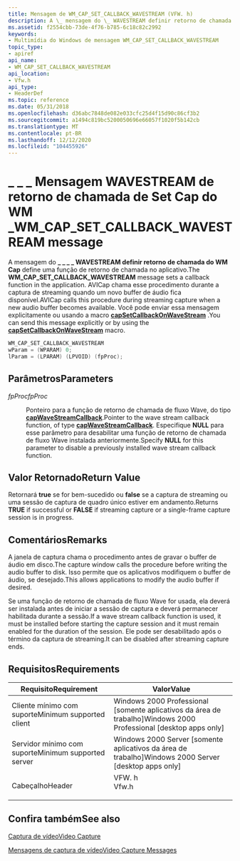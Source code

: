 ```yaml
---
title: Mensagem de WM_CAP_SET_CALLBACK_WAVESTREAM (VFW. h)
description: A \_ mensagem do \_ WAVESTREAM definir retorno de chamada do WM Cap \_ \_ define uma função de retorno de chamada no aplicativo.
ms.assetid: f2554cbb-73de-4f76-b785-6c18c82c2992
keywords:
- Multimídia do Windows de mensagem WM_CAP_SET_CALLBACK_WAVESTREAM
topic_type:
- apiref
api_name:
- WM_CAP_SET_CALLBACK_WAVESTREAM
api_location:
- Vfw.h
api_type:
- HeaderDef
ms.topic: reference
ms.date: 05/31/2018
ms.openlocfilehash: d36abc7848de082e033cfc25d4f15d90c86cf3b2
ms.sourcegitcommit: a1494c819bc5200050696e66057f1020f5b142cb
ms.translationtype: MT
ms.contentlocale: pt-BR
ms.lasthandoff: 12/12/2020
ms.locfileid: "104455926"
---
```

# <a name="wm_cap_set_callback_wavestream-message"></a><span data-ttu-id="48df9-104">\_ \_ \_ Mensagem WAVESTREAM de retorno de chamada de Set Cap do WM \_</span><span class="sxs-lookup"><span data-stu-id="48df9-104">WM\_CAP\_SET\_CALLBACK\_WAVESTREAM message</span></span>

<span data-ttu-id="48df9-105">A mensagem do **\_ \_ \_ \_ WAVESTREAM definir retorno de chamada do WM Cap** define uma função de retorno de chamada no aplicativo.</span><span class="sxs-lookup"><span data-stu-id="48df9-105">The **WM\_CAP\_SET\_CALLBACK\_WAVESTREAM** message sets a callback function in the application.</span></span> <span data-ttu-id="48df9-106">AVICap chama esse procedimento durante a captura de streaming quando um novo buffer de áudio fica disponível.</span><span class="sxs-lookup"><span data-stu-id="48df9-106">AVICap calls this procedure during streaming capture when a new audio buffer becomes available.</span></span> <span data-ttu-id="48df9-107">Você pode enviar essa mensagem explicitamente ou usando a macro [**capSetCallbackOnWaveStream**](/windows/desktop/api/Vfw/nf-vfw-capsetcallbackonwavestream) .</span><span class="sxs-lookup"><span data-stu-id="48df9-107">You can send this message explicitly or by using the [**capSetCallbackOnWaveStream**](/windows/desktop/api/Vfw/nf-vfw-capsetcallbackonwavestream) macro.</span></span>


```C++
WM_CAP_SET_CALLBACK_WAVESTREAM 
wParam = (WPARAM) 0; 
lParam = (LPARAM) (LPVOID) (fpProc); 
```



## <a name="parameters"></a><span data-ttu-id="48df9-108">Parâmetros</span><span class="sxs-lookup"><span data-stu-id="48df9-108">Parameters</span></span>

<dl> <dt>

<span data-ttu-id="48df9-109"><span id="fpProc"></span><span id="fpproc"></span><span id="FPPROC"></span>*fpProc*</span><span class="sxs-lookup"><span data-stu-id="48df9-109"><span id="fpProc"></span><span id="fpproc"></span><span id="FPPROC"></span>*fpProc*</span></span>
</dt> <dd>

<span data-ttu-id="48df9-110">Ponteiro para a função de retorno de chamada de fluxo Wave, do tipo [**capWaveStreamCallback**](/windows/desktop/api/Vfw/nc-vfw-capwavecallback).</span><span class="sxs-lookup"><span data-stu-id="48df9-110">Pointer to the wave stream callback function, of type [**capWaveStreamCallback**](/windows/desktop/api/Vfw/nc-vfw-capwavecallback).</span></span> <span data-ttu-id="48df9-111">Especifique **NULL** para esse parâmetro para desabilitar uma função de retorno de chamada de fluxo Wave instalada anteriormente.</span><span class="sxs-lookup"><span data-stu-id="48df9-111">Specify **NULL** for this parameter to disable a previously installed wave stream callback function.</span></span>

</dd> </dl>

## <a name="return-value"></a><span data-ttu-id="48df9-112">Valor Retornado</span><span class="sxs-lookup"><span data-stu-id="48df9-112">Return Value</span></span>

<span data-ttu-id="48df9-113">Retornará **true** se for bem-sucedido ou **false** se a captura de streaming ou uma sessão de captura de quadro único estiver em andamento.</span><span class="sxs-lookup"><span data-stu-id="48df9-113">Returns **TRUE** if successful or **FALSE** if streaming capture or a single-frame capture session is in progress.</span></span>

## <a name="remarks"></a><span data-ttu-id="48df9-114">Comentários</span><span class="sxs-lookup"><span data-stu-id="48df9-114">Remarks</span></span>

<span data-ttu-id="48df9-115">A janela de captura chama o procedimento antes de gravar o buffer de áudio em disco.</span><span class="sxs-lookup"><span data-stu-id="48df9-115">The capture window calls the procedure before writing the audio buffer to disk.</span></span> <span data-ttu-id="48df9-116">Isso permite que os aplicativos modifiquem o buffer de áudio, se desejado.</span><span class="sxs-lookup"><span data-stu-id="48df9-116">This allows applications to modify the audio buffer if desired.</span></span>

<span data-ttu-id="48df9-117">Se uma função de retorno de chamada de fluxo Wave for usada, ela deverá ser instalada antes de iniciar a sessão de captura e deverá permanecer habilitada durante a sessão.</span><span class="sxs-lookup"><span data-stu-id="48df9-117">If a wave stream callback function is used, it must be installed before starting the capture session and it must remain enabled for the duration of the session.</span></span> <span data-ttu-id="48df9-118">Ele pode ser desabilitado após o término da captura de streaming.</span><span class="sxs-lookup"><span data-stu-id="48df9-118">It can be disabled after streaming capture ends.</span></span>

## <a name="requirements"></a><span data-ttu-id="48df9-119">Requisitos</span><span class="sxs-lookup"><span data-stu-id="48df9-119">Requirements</span></span>



| <span data-ttu-id="48df9-120">Requisito</span><span class="sxs-lookup"><span data-stu-id="48df9-120">Requirement</span></span> | <span data-ttu-id="48df9-121">Valor</span><span class="sxs-lookup"><span data-stu-id="48df9-121">Value</span></span> |
|-------------------------------------|----------------------------------------------------------------------------------|
| <span data-ttu-id="48df9-122">Cliente mínimo com suporte</span><span class="sxs-lookup"><span data-stu-id="48df9-122">Minimum supported client</span></span><br/> | <span data-ttu-id="48df9-123">Windows 2000 Professional \[somente aplicativos da área de trabalho\]</span><span class="sxs-lookup"><span data-stu-id="48df9-123">Windows 2000 Professional \[desktop apps only\]</span></span><br/>                       |
| <span data-ttu-id="48df9-124">Servidor mínimo com suporte</span><span class="sxs-lookup"><span data-stu-id="48df9-124">Minimum supported server</span></span><br/> | <span data-ttu-id="48df9-125">Windows 2000 Server \[somente aplicativos da área de trabalho\]</span><span class="sxs-lookup"><span data-stu-id="48df9-125">Windows 2000 Server \[desktop apps only\]</span></span><br/>                             |
| <span data-ttu-id="48df9-126">Cabeçalho</span><span class="sxs-lookup"><span data-stu-id="48df9-126">Header</span></span><br/>                   | <dl> <span data-ttu-id="48df9-127"><dt>VFW. h</dt></span><span class="sxs-lookup"><span data-stu-id="48df9-127"><dt>Vfw.h</dt></span></span> </dl> |



## <a name="see-also"></a><span data-ttu-id="48df9-128">Confira também</span><span class="sxs-lookup"><span data-stu-id="48df9-128">See also</span></span>

<dl> <dt>

[<span data-ttu-id="48df9-129">Captura de vídeo</span><span class="sxs-lookup"><span data-stu-id="48df9-129">Video Capture</span></span>](video-capture.md)
</dt> <dt>

[<span data-ttu-id="48df9-130">Mensagens de captura de vídeo</span><span class="sxs-lookup"><span data-stu-id="48df9-130">Video Capture Messages</span></span>](video-capture-messages.md)
</dt> </dl>

 

 





